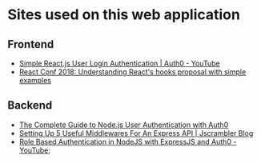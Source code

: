 # Sites used on this web application


## Frontend
* [Simple React.js User Login Authentication | Auth0 - YouTube](https://www.youtube.com/watch?v=MqczHS3Z2bc)
* [React Conf 2018: Understanding React's hooks proposal with simple examples](https://enmascript.com/articles/2018/10/26/react-conf-2018-understanding-react-hooks-proposal-with-simple-examples)

## Backend
* [The Complete Guide to Node.js User Authentication with Auth0](https://auth0.com/blog/complete-guide-to-nodejs-express-user-authentication/)
* [Setting Up 5 Useful Middlewares For An Express API | Jscrambler Blog](https://blog.jscrambler.com/setting-up-5-useful-middlewares-for-an-express-api/)
* [Role Based Authentication in NodeJS with ExpressJS and Auth0 - YouTube](https://www.youtube.com/watch?v=_MW113gd2ho);
